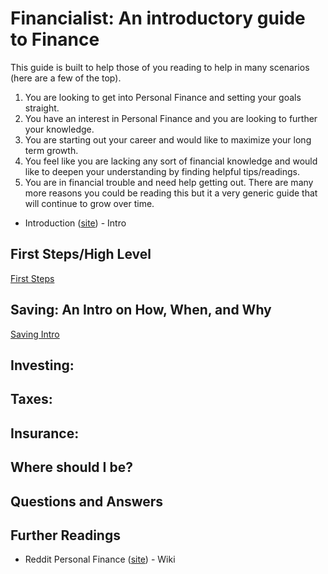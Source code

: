 # Financialist: An introductory guide to Finance

This guide is built to help those of you reading to help in many scenarios (here are a few of the top). 
1. You are looking to get into Personal Finance and setting your goals straight. 
2. You have an interest in Personal Finance and you are looking to further your knowledge. 
3. You are starting out your career and would like to maximize your long term growth. 
4. You feel like you are lacking any sort of financial knowledge and would like to deepen your understanding by finding helpful tips/readings. 
5. You are in financial trouble and need help getting out. 
There are many more reasons you could be reading this but it a very generic guide that will continue to grow over time. 
 
* Introduction ([site](https://github.com/rickygraz/Financialist/blob/master/Introduction.md)) - Intro

## First Steps/High Level
[First Steps](https://github.com/rickygraz/Financialist/blob/master/firstSteps)
 
## Saving: An Intro on How, When, and Why
[Saving Intro](https://github.com/rickygraz/Financialist/blob/master/Saving.md)
 
## Investing:

 
## Taxes:

 
## Insurance:

 
## Where should I be?


## Questions and Answers


## Further Readings
* Reddit Personal Finance ([site](https://www.reddit.com/r/personalfinance/wiki/index)) - Wiki

